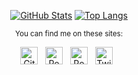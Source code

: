 <div align="center">

  [![GitHub Stats](https://github-readme-stats.vercel.app/api?username=mkargus&show_icons=true&count_private=true&hide_border=true&hide_rank=true&theme=github_dark)][me/gh]
  [![Top Langs](https://github-readme-stats.vercel.app/api/top-langs/?username=mkargus&layout=compact&hide_border=true&theme=github_dark)][me/gh]

  <sub>You can find me on these sites:</sub>
  <br>


  [<img src="https://github.com/fluidicon.png" alt="GitHub" height="28" />][me/gh] &nbsp;
  [<img src="https://images.rbxcdn.com/3b43a5c16ec359053fef735551716fc5.ico" alt="Roblox" height="28" />][me/rbx] &nbsp;
  [<img src="https://doy2mn9upadnk.cloudfront.net/uploads/default/optimized/4X/3/7/4/374b2f132433065f2087b88c43080aba75c21aff_2_32x32.svg" alt="Roblox DevForum" height="28" />][me/rbxdev] &nbsp;
  [<img src="https://abs.twimg.com/favicons/twitter.ico" alt="Twitter" height="28" />][me/twitter] &nbsp;

</div>

[me/gh]: https://github.com/mkargus
[me/rbx]: https://www.roblox.com/users/15351949/profile
[me/rbxdev]: https://devforum.roblox.com/u/mkargus
[me/twitter]: https://twitter.com/m_kargus
